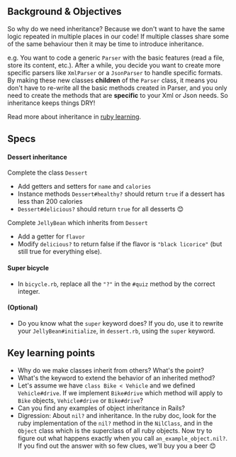 ## Background & Objectives

So why do we need inheritance? Because we don't want to have the same logic repeated in multiple places in our code! If multiple classes share some of the same behaviour then it may be time to introduce inheritance.

e.g. You want to code a generic `Parser` with the basic features (read a file, store its content, etc.). After a while, you decide you want to create more specific parsers like `XmlParser` or a `JsonParser` to handle specific formats. By making these new classes **children** of the `Parser` class, it means you don't have to re-write all the basic methods created in Parser, and you only need to create the methods that are **specific** to your Xml or Json needs. So inheritance keeps things DRY!

Read more about inheritance in [ruby learning](http://rubylearning.com/satishtalim/ruby_inheritance.html).

## Specs

#### Dessert inheritance

Complete the class `Dessert`

- Add getters and setters for `name` and `calories`
- Instance methods `Dessert#healthy?` should return `true` if a dessert has less than 200 calories
- `Dessert#delicious?` should return `true` for all desserts 😊

Complete `JellyBean` which inherits from `Dessert`

- Add a getter for `flavor`
- Modify `delicious?` to return false if the flavor is `"black licorice"` (but still true for everything else).

#### Super bicycle

- In `bicycle.rb`, replace all the `"?"` in the `#quiz` method by the correct integer.

#### (Optional)

- Do you know what the `super` keyword does? If you do, use it to rewrite your `JellyBean#initialize`, in `dessert.rb`, using the `super` keyword.

## Key learning points

- Why do we make classes inherit from others? What's the point?
- What's the keyword to extend the behavior of an inherited method?
- Let's assume we have `class Bike < Vehicle` and we defined `Vehicle#drive`. If we implement `Bike#drive` which method will apply to `Bike` objects, `Vehicle#drive` or `Bike#drive`?
- Can you find any examples of object inheritance in Rails?
- Digression: About `nil?` and inheritance. In the ruby doc, look for the ruby implementation of the `nil?` method in the `NilClass`, and in the `Object` class which is the superclass of all ruby objects. Now try to figure out what happens exactly when you call `an_example_object.nil?`. If you find out the answer with so few clues, we'll buy you a beer 😊
